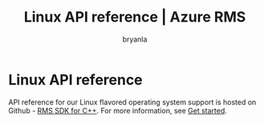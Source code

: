﻿---
# required metadata

title: Linux API reference | Azure RMS
description: API reference for our Linux flavored operating system support is hosted on Github.
keywords:
author: bryanla
ms.author: bryanla
manager: barbkess
ms.date: 02/23/2017
ms.topic: conceptual
ms.service: information-protection
ms.assetid: 2BD4F55D-BA88-4516-86FB-E2E6535D1690
# optional metadata

#ROBOTS:
audience: developer
#ms.devlang:
ms.reviewer: shubhamp
ms.suite: ems
#ms.tgt_pltfrm:
#ms.custom:

---

# Linux API reference

API reference for our Linux flavored operating system support is hosted on Github - [RMS SDK for C++](https://azuread.github.io/rms-sdk-for-cpp/annotated.html). For more information, see [Get started](get-started.md).
